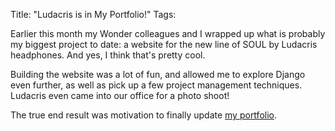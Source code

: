 Title: "Ludacris is in My Portfolio!"
Tags:

Earlier this month my Wonder colleagues and I wrapped up what is probably my
biggest project to date: a website for the new line of SOUL by Ludacris
headphones. And yes, I think that's pretty cool.

Building the website was a lot of fun, and allowed me to explore Django even
further, as well as pick up a few project management
techniques. Ludacris even came into our office for a photo
shoot!

The true end result was motivation to finally update [my
portfolio](/portfolio/).



